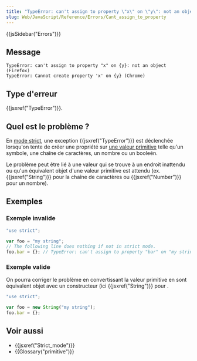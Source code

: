 ```yaml
---
title: "TypeError: can't assign to property \"x\" on \"y\": not an object"
slug: Web/JavaScript/Reference/Errors/Cant_assign_to_property
---
```


{{jsSidebar("Errors")}}

## Message

```
TypeError: can't assign to property "x" on {y}: not an object (Firefox)
TypeError: Cannot create property 'x' on {y} (Chrome)
```

## Type d'erreur

{{jsxref("TypeError")}}.

## Quel est le problème ?

En [mode strict](/fr/docs/Web/JavaScript/Reference/Strict_mode), une exception {{jsxref("TypeError")}} est déclenchée lorsqu'on tente de créer une propriété sur [une valeur primitive](/fr/docs/Web/JavaScript/Data_structures#les_valeurs_primitives) telle qu'un symbole, une chaîne de caractères, un nombre ou un booleén.

Le problème peut être lié à une valeur qui se trouve à un endroit inattendu ou qu'un équivalent objet d'une valeur primitive est attendu (ex. {{jsxref("String")}} pour la chaîne de caractères ou {{jsxref("Number")}} pour un nombre).

## Exemples

### Exemple invalide

```js example-bad
"use strict";

var foo = "my string";
// The following line does nothing if not in strict mode.
foo.bar = {}; // TypeError: can't assign to property "bar" on "my string": not an object
```

### Exemple valide

On pourra corriger le problème en convertissant la valeur primitive en sont équivalent objet avec un constructeur (ici {{jsxref("String")}} pour .

```js example-good
"use strict";

var foo = new String("my string");
foo.bar = {};
```

## Voir aussi

- {{jsxref("Strict_mode")}}
- {{Glossary("primitive")}}
